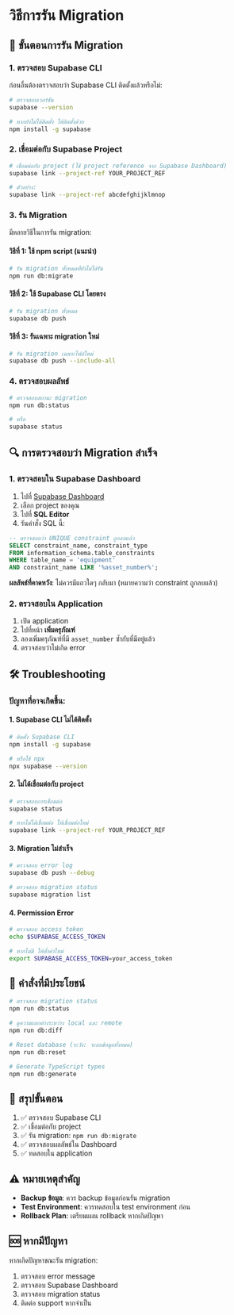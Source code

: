 # วิธีการรัน Migration

## 🎯 **ขั้นตอนการรัน Migration**

### 1. **ตรวจสอบ Supabase CLI**

ก่อนอื่นต้องตรวจสอบว่า Supabase CLI ติดตั้งแล้วหรือไม่:

```bash
# ตรวจสอบเวอร์ชัน
supabase --version

# หากยังไม่ได้ติดตั้ง ให้ติดตั้งด้วย
npm install -g supabase
```

### 2. **เชื่อมต่อกับ Supabase Project**

```bash
# เชื่อมต่อกับ project (ใช้ project reference จาก Supabase Dashboard)
supabase link --project-ref YOUR_PROJECT_REF

# ตัวอย่าง:
supabase link --project-ref abcdefghijklmnop
```

### 3. **รัน Migration**

มีหลายวิธีในการรัน migration:

#### วิธีที่ 1: ใช้ npm script (แนะนำ)
```bash
# รัน migration ทั้งหมดที่ยังไม่ได้รัน
npm run db:migrate
```

#### วิธีที่ 2: ใช้ Supabase CLI โดยตรง
```bash
# รัน migration ทั้งหมด
supabase db push
```

#### วิธีที่ 3: รันเฉพาะ migration ใหม่
```bash
# รัน migration เฉพาะไฟล์ใหม่
supabase db push --include-all
```

### 4. **ตรวจสอบผลลัพธ์**

```bash
# ตรวจสอบสถานะ migration
npm run db:status

# หรือ
supabase status
```

## 🔍 **การตรวจสอบว่า Migration สำเร็จ**

### 1. **ตรวจสอบใน Supabase Dashboard**

1. ไปที่ [Supabase Dashboard](https://supabase.com/dashboard)
2. เลือก project ของคุณ
3. ไปที่ **SQL Editor**
4. รันคำสั่ง SQL นี้:

```sql
-- ตรวจสอบว่า UNIQUE constraint ถูกลบแล้ว
SELECT constraint_name, constraint_type 
FROM information_schema.table_constraints 
WHERE table_name = 'equipment' 
AND constraint_name LIKE '%asset_number%';
```

**ผลลัพธ์ที่คาดหวัง**: ไม่ควรมีแถวใดๆ กลับมา (หมายความว่า constraint ถูกลบแล้ว)

### 2. **ตรวจสอบใน Application**

1. เปิด application
2. ไปที่หน้า **เพิ่มครุภัณฑ์**
3. ลองเพิ่มครุภัณฑ์ที่มี `asset_number` ซ้ำกับที่มีอยู่แล้ว
4. ตรวจสอบว่าไม่เกิด error

## 🛠️ **Troubleshooting**

### ปัญหาที่อาจเกิดขึ้น:

#### 1. **Supabase CLI ไม่ได้ติดตั้ง**
```bash
# ติดตั้ง Supabase CLI
npm install -g supabase

# หรือใช้ npx
npx supabase --version
```

#### 2. **ไม่ได้เชื่อมต่อกับ project**
```bash
# ตรวจสอบการเชื่อมต่อ
supabase status

# หากไม่ได้เชื่อมต่อ ให้เชื่อมต่อใหม่
supabase link --project-ref YOUR_PROJECT_REF
```

#### 3. **Migration ไม่สำเร็จ**
```bash
# ตรวจสอบ error log
supabase db push --debug

# ตรวจสอบ migration status
supabase migration list
```

#### 4. **Permission Error**
```bash
# ตรวจสอบ access token
echo $SUPABASE_ACCESS_TOKEN

# หากไม่มี ให้ตั้งค่าใหม่
export SUPABASE_ACCESS_TOKEN=your_access_token
```

## 📝 **คำสั่งที่มีประโยชน์**

```bash
# ตรวจสอบ migration status
npm run db:status

# ดูความแตกต่างระหว่าง local และ remote
npm run db:diff

# Reset database (ระวัง: จะลบข้อมูลทั้งหมด)
npm run db:reset

# Generate TypeScript types
npm run db:generate
```

## 🎯 **สรุปขั้นตอน**

1. ✅ ตรวจสอบ Supabase CLI
2. ✅ เชื่อมต่อกับ project
3. ✅ รัน migration: `npm run db:migrate`
4. ✅ ตรวจสอบผลลัพธ์ใน Dashboard
5. ✅ ทดสอบใน application

## ⚠️ **หมายเหตุสำคัญ**

- **Backup ข้อมูล**: ควร backup ข้อมูลก่อนรัน migration
- **Test Environment**: ควรทดสอบใน test environment ก่อน
- **Rollback Plan**: เตรียมแผน rollback หากเกิดปัญหา

## 🆘 **หากมีปัญหา**

หากเกิดปัญหาขณะรัน migration:

1. ตรวจสอบ error message
2. ตรวจสอบ Supabase Dashboard
3. ตรวจสอบ migration status
4. ติดต่อ support หากจำเป็น
